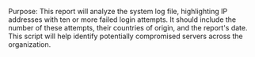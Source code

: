Purpose: This report will analyze the system log file, highlighting IP addresses with ten or more failed login attempts. It should include the number of these attempts, their countries of origin, and the report's date. This script will help identify potentially compromised servers across the organization.

